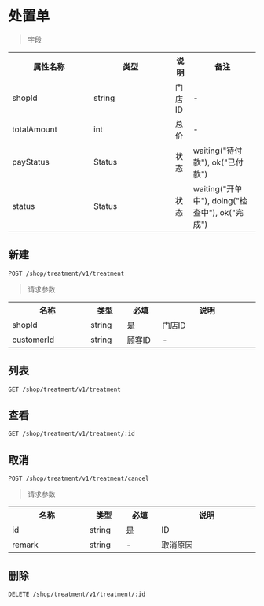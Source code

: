 # 处置单

> 字段

<table>
    <tr>
        <th style="width:150px;">属性名称</th>
        <th style="width:150px;">类型</th>
        <th>说明</th>
        <th>备注</th>
    </tr>
    <tr>
        <td>shopId</td>
        <td>string</td>
        <td>门店ID</td>
        <td>-</td>
    </tr>    
    <tr>
        <td>totalAmount</td>
        <td>int</td>
        <td>总价</td>
        <td>-</td>
    </tr>
    <tr>
        <td>payStatus</td>
        <td>Status</td>
        <td>状态</td>
        <td>waiting("待付款"), ok("已付款")</td>
    </tr>
    <tr>
        <td>status</td>
        <td>Status</td>
        <td>状态</td>
        <td>waiting("开单中"), doing("检查中"), ok("完成")</td>
    </tr>
</table>


## 新建

```
POST /shop/treatment/v1/treatment
```

>请求参数
<table>
    <tr>
        <th style="width:150px;">名称</th>
        <th style="width:60px;">类型</th>
        <th style="width:60px;">必填</th>
        <th style="width:200px;">说明</th>
    </tr>
    <tr>
        <td>shopId</td>
        <td>string</td>
        <td>是</td>
        <td>门店ID</td>
    </tr>
    <tr>
        <td>customerId</td>
        <td>string</td>
        <td>顾客ID</td>
        <td>-</td>
    </tr>
</table>

## 列表

```
GET /shop/treatment/v1/treatment
```

## 查看

```
GET /shop/treatment/v1/treatment/:id
```

## 取消

```
POST /shop/treatment/v1/treatment/cancel
```

>请求参数
<table>
    <tr>
        <th style="width:150px;">名称</th>
        <th style="width:60px;">类型</th>
        <th style="width:60px;">必填</th>
        <th style="width:200px;">说明</th>
    </tr>
    <tr>
        <td>id</td>
        <td>string</td>
        <td>是</td>
        <td>ID</td>
    </tr>
    <tr>
        <td>remark</td>
        <td>string</td>
        <td>-</td>
        <td>取消原因</td>
    </tr>
</table>

## 删除

```
DELETE /shop/treatment/v1/treatment/:id
```